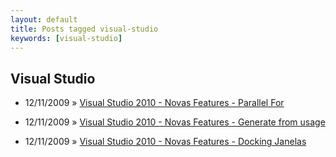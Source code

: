 ```yaml
---
layout: default
title: Posts tagged visual-studio
keywords: [visual-studio]
---
```

<h2 class="category">Visual Studio</h2>
<ul class="posts">
<li>
<p>
<span class="date">12/11/2009</span> &raquo;
<a href="/blog/visual-studio-2010-novas-features-parallel-for">Visual Studio 2010 - Novas Features - Parallel For</a>
</p>
</li>
<li>
<p>
<span class="date">12/11/2009</span> &raquo;
<a href="/blog/visual-studio-2010-novas-features-generate-from-usage">Visual Studio 2010 - Novas Features - Generate from usage</a>
</p>
</li>
<li>
<p>
<span class="date">12/11/2009</span> &raquo;
<a href="/blog/visual-studio-2010-novas-features-docking-janelas">Visual Studio 2010 - Novas Features - Docking Janelas</a>
</p>
</li>
</ul>
